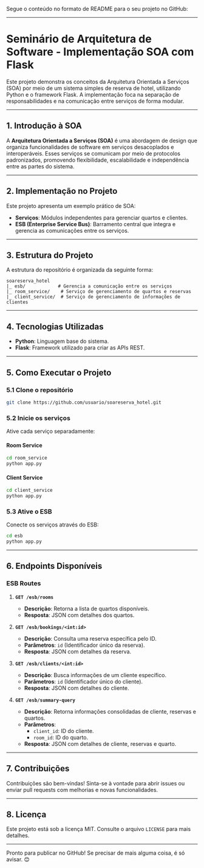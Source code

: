 Segue o conteúdo no formato de README para o seu projeto no GitHub:  

---

# **Seminário de Arquitetura de Software - Implementação SOA com Flask**

Este projeto demonstra os conceitos da Arquitetura Orientada a Serviços (SOA) por meio de um sistema simples de reserva de hotel, utilizando Python e o framework Flask. A implementação foca na separação de responsabilidades e na comunicação entre serviços de forma modular.

---

## **1. Introdução à SOA**  
A **Arquitetura Orientada a Serviços (SOA)** é uma abordagem de design que organiza funcionalidades de software em serviços desacoplados e interoperáveis. Esses serviços se comunicam por meio de protocolos padronizados, promovendo flexibilidade, escalabilidade e independência entre as partes do sistema.  

---

## **2. Implementação no Projeto**  
Este projeto apresenta um exemplo prático de SOA:  
- **Serviços**: Módulos independentes para gerenciar quartos e clientes.  
- **ESB (Enterprise Service Bus)**: Barramento central que integra e gerencia as comunicações entre os serviços.  

---

## **3. Estrutura do Projeto**  
A estrutura do repositório é organizada da seguinte forma:  
```
soareserva_hotel  
|_ esb/            # Gerencia a comunicação entre os serviços  
|_ room_service/    # Serviço de gerenciamento de quartos e reservas  
|_ client_service/  # Serviço de gerenciamento de informações de clientes  
```

---

## **4. Tecnologias Utilizadas**  
- **Python**: Linguagem base do sistema.  
- **Flask**: Framework utilizado para criar as APIs REST.  

---

## **5. Como Executar o Projeto**  

### 5.1 Clone o repositório  
```bash
git clone https://github.com/usuario/soareserva_hotel.git
```  

### 5.2 Inicie os serviços  
Ative cada serviço separadamente:  

#### Room Service  
```bash
cd room_service  
python app.py  
```  

#### Client Service  
```bash
cd client_service  
python app.py  
```  

### 5.3 Ative o ESB  
Conecte os serviços através do ESB:  
```bash
cd esb  
python app.py  
```  

---

## **6. Endpoints Disponíveis**  

### **ESB Routes**  
1. **`GET /esb/rooms`**  
   - **Descrição**: Retorna a lista de quartos disponíveis.  
   - **Resposta**: JSON com detalhes dos quartos.  

2. **`GET /esb/bookings/<int:id>`**  
   - **Descrição**: Consulta uma reserva específica pelo ID.  
   - **Parâmetros**: `id` (Identificador único da reserva).  
   - **Resposta**: JSON com detalhes da reserva.  

3. **`GET /esb/clients/<int:id>`**  
   - **Descrição**: Busca informações de um cliente específico.  
   - **Parâmetros**: `id` (Identificador único do cliente).  
   - **Resposta**: JSON com detalhes do cliente.  

4. **`GET /esb/summary-query`**  
   - **Descrição**: Retorna informações consolidadas de cliente, reservas e quartos.  
   - **Parâmetros**:  
     - `client_id`: ID do cliente.  
     - `room_id`: ID do quarto.  
   - **Resposta**: JSON com detalhes de cliente, reservas e quarto.  

---

## **7. Contribuições**  
Contribuições são bem-vindas! Sinta-se à vontade para abrir issues ou enviar pull requests com melhorias e novas funcionalidades.

---

## **8. Licença**  
Este projeto está sob a licença MIT. Consulte o arquivo `LICENSE` para mais detalhes.

---  

Pronto para publicar no GitHub! Se precisar de mais alguma coisa, é só avisar. 😊
